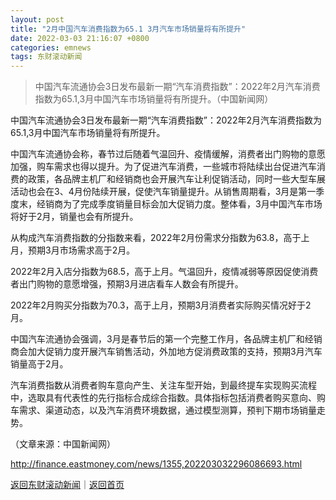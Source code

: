 ```yaml
---
layout: post
title: "2月中国汽车消费指数为65.1 3月汽车市场销量将有所提升"
date: 2022-03-03 21:16:07 +0800
categories: emnews
tags: 东财滚动新闻
---
```

> 中国汽车流通协会3日发布最新一期“汽车消费指数”：2022年2月汽车消费指数为65.1,3月中国汽车市场销量将有所提升。（中国新闻网）

<p>中国汽车流通协会3日发布最新一期“汽车消费指数”：2022年2月汽车消费指数为65.1,3月中国汽车市场销量将有所提升。</p>
 <p>中国汽车流通协会称，春节过后随着气温回升、疫情缓解，消费者出门购物的意愿加强，购车需求也得以提升。为了促进汽车消费，一些城市将陆续出台促进汽车消费的政策，各品牌主机厂和经销商也会开展汽车让利促销活动，同时一些大型车展活动也会在3、4月份陆续开展，促使汽车销量提升。从销售周期看，3月是第一季度末，经销商为了完成季度销量目标会加大促销力度。整体看，3月中国汽车市场将好于2月，销量也会有所提升。</p>
 <p>从构成汽车消费指数的分指数来看，2022年2月份需求分指数为63.8，高于上月，预期3月市场需求高于2月。</p>
 <p>2022年2月入店分指数为68.5，高于上月。气温回升，疫情减弱等原因促使消费者出门购物的意愿增强，预期3月进店看车人数会有所提升。</p>
 <p>2022年2月购买分指数为70.3，高于上月，预期3月消费者实际购买情况好于2月。</p>
 <p>中国汽车流通协会强调，3月是春节后的第一个完整工作月，各品牌主机厂和经销商会加大促销力度开展汽车销售活动，外加地方促消费政策的支持，预期3月汽车销量高于2月。</p>
 <p>汽车消费指数从消费者购车意向产生、关注车型开始，到最终提车实现购买流程中，选取具有代表性的先行指标合成综合指数。具体指标包括消费者购买意向、购车需求、渠道动态，以及汽车消费环境数据，通过模型测算，预判下期市场销量走势。</p><p class="em_media">（文章来源：中国新闻网）</p>

<http://finance.eastmoney.com/news/1355,202203032296086693.html>

[返回东财滚动新闻](//finews.withounder.com/emnews/)｜[返回首页](//finews.withounder.com/)